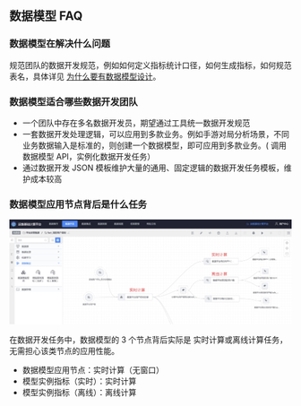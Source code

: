 数据模型 FAQ
----

### 数据模型在解决什么问题
规范团队的数据开发规范，例如如何定义指标统计口径，如何生成指标，如何规范表名，具体详见 [为什么要有数据模型设计](../concepts.md)。

### 数据模型适合哪些数据开发团队
- 一个团队中存在多名数据开发员，期望通过工具统一数据开发规范
- 一套数据开发处理逻辑，可以应用到多款业务。例如手游对局分析场景，不同业务数据输入是标准的，则创建一个数据模型，即可应用到多款业务。( 调用数据模型 API，实例化数据开发任务）
- 通过数据开发 JSON 模板维护大量的通用、固定逻辑的数据开发任务模板，维护成本较高

### 数据模型应用节点背后是什么任务
![-w1752](media/16379996242786.jpg)

在数据开发任务中，数据模型的 3 个节点背后实际是 实时计算或离线计算任务，无需担心该类节点的应用性能。
- 数据模型应用节点：实时计算（无窗口）
- 模型实例指标（实时）：实时计算
- 模型实例指标（离线）：离线计算